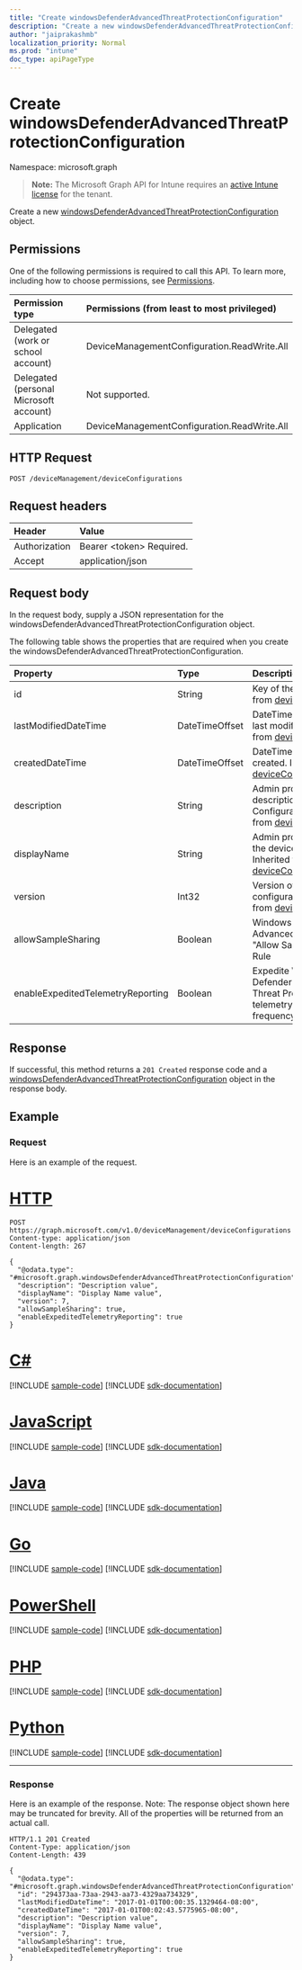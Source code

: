```yaml
---
title: "Create windowsDefenderAdvancedThreatProtectionConfiguration"
description: "Create a new windowsDefenderAdvancedThreatProtectionConfiguration object."
author: "jaiprakashmb"
localization_priority: Normal
ms.prod: "intune"
doc_type: apiPageType
---
```


# Create windowsDefenderAdvancedThreatProtectionConfiguration

Namespace: microsoft.graph

> **Note:** The Microsoft Graph API for Intune requires an [active Intune license](https://go.microsoft.com/fwlink/?linkid=839381) for the tenant.

Create a new [windowsDefenderAdvancedThreatProtectionConfiguration](../resources/intune-deviceconfig-windowsdefenderadvancedthreatprotectionconfiguration.md) object.

## Permissions
One of the following permissions is required to call this API. To learn more, including how to choose permissions, see [Permissions](/graph/permissions-reference).

|Permission type|Permissions (from least to most privileged)|
|:---|:---|
|Delegated (work or school account)|DeviceManagementConfiguration.ReadWrite.All|
|Delegated (personal Microsoft account)|Not supported.|
|Application|DeviceManagementConfiguration.ReadWrite.All|

## HTTP Request
<!-- {
  "blockType": "ignored"
}
-->
``` http
POST /deviceManagement/deviceConfigurations
```

## Request headers
|Header|Value|
|:---|:---|
|Authorization|Bearer &lt;token&gt; Required.|
|Accept|application/json|

## Request body
In the request body, supply a JSON representation for the windowsDefenderAdvancedThreatProtectionConfiguration object.

The following table shows the properties that are required when you create the windowsDefenderAdvancedThreatProtectionConfiguration.

|Property|Type|Description|
|:---|:---|:---|
|id|String|Key of the entity. Inherited from [deviceConfiguration](../resources/intune-deviceconfig-deviceconfiguration.md)|
|lastModifiedDateTime|DateTimeOffset|DateTime the object was last modified. Inherited from [deviceConfiguration](../resources/intune-deviceconfig-deviceconfiguration.md)|
|createdDateTime|DateTimeOffset|DateTime the object was created. Inherited from [deviceConfiguration](../resources/intune-deviceconfig-deviceconfiguration.md)|
|description|String|Admin provided description of the Device Configuration. Inherited from [deviceConfiguration](../resources/intune-deviceconfig-deviceconfiguration.md)|
|displayName|String|Admin provided name of the device configuration. Inherited from [deviceConfiguration](../resources/intune-deviceconfig-deviceconfiguration.md)|
|version|Int32|Version of the device configuration. Inherited from [deviceConfiguration](../resources/intune-deviceconfig-deviceconfiguration.md)|
|allowSampleSharing|Boolean|Windows Defender AdvancedThreatProtection "Allow Sample Sharing" Rule|
|enableExpeditedTelemetryReporting|Boolean|Expedite Windows Defender Advanced Threat Protection telemetry reporting frequency.|



## Response
If successful, this method returns a `201 Created` response code and a [windowsDefenderAdvancedThreatProtectionConfiguration](../resources/intune-deviceconfig-windowsdefenderadvancedthreatprotectionconfiguration.md) object in the response body.

## Example

### Request
Here is an example of the request.

# [HTTP](#tab/http)
<!-- { "blockType": "request" , "name" : "intune_deviceconfig_windowsdefenderadvancedthreatprotectionconfiguration_create_create_windowsdefenderadvancedthreatprotectionconfiguration" }-->
``` http
POST https://graph.microsoft.com/v1.0/deviceManagement/deviceConfigurations
Content-type: application/json
Content-length: 267

{
  "@odata.type": "#microsoft.graph.windowsDefenderAdvancedThreatProtectionConfiguration",
  "description": "Description value",
  "displayName": "Display Name value",
  "version": 7,
  "allowSampleSharing": true,
  "enableExpeditedTelemetryReporting": true
}
```

# [C#](#tab/csharp)
[!INCLUDE [sample-code](../includes/snippets/csharp/intune-deviceconfig-windowsdefenderadvancedthreatprotectionconfiguration-create-create-windowsdefenderadvancedthreatprotectionconfiguration-csharp-snippets.md)]
[!INCLUDE [sdk-documentation](../includes/snippets/snippets-sdk-documentation-link.md)]

# [JavaScript](#tab/javascript)
[!INCLUDE [sample-code](../includes/snippets/javascript/intune-deviceconfig-windowsdefenderadvancedthreatprotectionconfiguration-create-create-windowsdefenderadvancedthreatprotectionconfiguration-javascript-snippets.md)]
[!INCLUDE [sdk-documentation](../includes/snippets/snippets-sdk-documentation-link.md)]

# [Java](#tab/java)
[!INCLUDE [sample-code](../includes/snippets/java/intune-deviceconfig-windowsdefenderadvancedthreatprotectionconfiguration-create-create-windowsdefenderadvancedthreatprotectionconfiguration-java-snippets.md)]
[!INCLUDE [sdk-documentation](../includes/snippets/snippets-sdk-documentation-link.md)]

# [Go](#tab/go)
[!INCLUDE [sample-code](../includes/snippets/go/intune-deviceconfig-windowsdefenderadvancedthreatprotectionconfiguration-create-create-windowsdefenderadvancedthreatprotectionconfiguration-go-snippets.md)]
[!INCLUDE [sdk-documentation](../includes/snippets/snippets-sdk-documentation-link.md)]

# [PowerShell](#tab/powershell)
[!INCLUDE [sample-code](../includes/snippets/powershell/intune-deviceconfig-windowsdefenderadvancedthreatprotectionconfiguration-create-create-windowsdefenderadvancedthreatprotectionconfiguration-powershell-snippets.md)]
[!INCLUDE [sdk-documentation](../includes/snippets/snippets-sdk-documentation-link.md)]

# [PHP](#tab/php)
[!INCLUDE [sample-code](../includes/snippets/php/intune-deviceconfig-windowsdefenderadvancedthreatprotectionconfiguration-create-create-windowsdefenderadvancedthreatprotectionconfiguration-php-snippets.md)]
[!INCLUDE [sdk-documentation](../includes/snippets/snippets-sdk-documentation-link.md)]

# [Python](#tab/python)
[!INCLUDE [sample-code](../includes/snippets/python/intune-deviceconfig-windowsdefenderadvancedthreatprotectionconfiguration-create-create-windowsdefenderadvancedthreatprotectionconfiguration-python-snippets.md)]
[!INCLUDE [sdk-documentation](../includes/snippets/snippets-sdk-documentation-link.md)]

---

### Response
Here is an example of the response. Note: The response object shown here may be truncated for brevity. All of the properties will be returned from an actual call.

<!-- { "blockType": "response" , "@odata.type" : "microsoft.graph.windowsDefenderAdvancedThreatProtectionConfiguration" }-->
``` http
HTTP/1.1 201 Created
Content-Type: application/json
Content-Length: 439

{
  "@odata.type": "#microsoft.graph.windowsDefenderAdvancedThreatProtectionConfiguration",
  "id": "294373aa-73aa-2943-aa73-4329aa734329",
  "lastModifiedDateTime": "2017-01-01T00:00:35.1329464-08:00",
  "createdDateTime": "2017-01-01T00:02:43.5775965-08:00",
  "description": "Description value",
  "displayName": "Display Name value",
  "version": 7,
  "allowSampleSharing": true,
  "enableExpeditedTelemetryReporting": true
}
```
